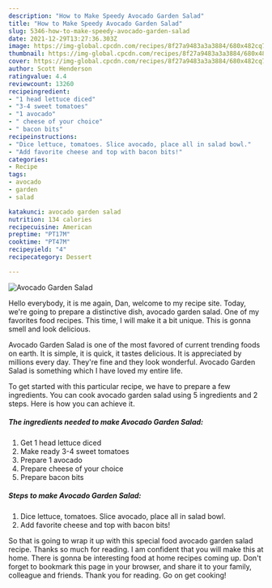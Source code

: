 ```yaml
---
description: "How to Make Speedy Avocado Garden Salad"
title: "How to Make Speedy Avocado Garden Salad"
slug: 5346-how-to-make-speedy-avocado-garden-salad
date: 2021-12-29T13:27:36.303Z
image: https://img-global.cpcdn.com/recipes/8f27a9483a3a3884/680x482cq70/avocado-garden-salad-recipe-main-photo.jpg
thumbnail: https://img-global.cpcdn.com/recipes/8f27a9483a3a3884/680x482cq70/avocado-garden-salad-recipe-main-photo.jpg
cover: https://img-global.cpcdn.com/recipes/8f27a9483a3a3884/680x482cq70/avocado-garden-salad-recipe-main-photo.jpg
author: Scott Henderson
ratingvalue: 4.4
reviewcount: 13260
recipeingredient:
- "1 head lettuce diced"
- "3-4 sweet tomatoes"
- "1 avocado"
- " cheese of your choice"
- " bacon bits"
recipeinstructions:
- "Dice lettuce, tomatoes. Slice avocado, place all in salad bowl."
- "Add favorite cheese and top with bacon bits!"
categories:
- Recipe
tags:
- avocado
- garden
- salad

katakunci: avocado garden salad 
nutrition: 134 calories
recipecuisine: American
preptime: "PT17M"
cooktime: "PT47M"
recipeyield: "4"
recipecategory: Dessert

---
```



![Avocado Garden Salad](https://img-global.cpcdn.com/recipes/8f27a9483a3a3884/680x482cq70/avocado-garden-salad-recipe-main-photo.jpg)

Hello everybody, it is me again, Dan, welcome to my recipe site. Today, we're going to prepare a distinctive dish, avocado garden salad. One of my favorites food recipes. This time, I will make it a bit unique. This is gonna smell and look delicious.



Avocado Garden Salad is one of the most favored of current trending foods on earth. It is simple, it is quick, it tastes delicious. It is appreciated by millions every day. They're fine and they look wonderful. Avocado Garden Salad is something which I have loved my entire life.


To get started with this particular recipe, we have to prepare a few ingredients. You can cook avocado garden salad using 5 ingredients and 2 steps. Here is how you can achieve it.

<!--inarticleads1-->

##### The ingredients needed to make Avocado Garden Salad:

1. Get 1 head lettuce diced
1. Make ready 3-4 sweet tomatoes
1. Prepare 1 avocado
1. Prepare  cheese of your choice
1. Prepare  bacon bits




<!--inarticleads2-->

##### Steps to make Avocado Garden Salad:

1. Dice lettuce, tomatoes. Slice avocado, place all in salad bowl.
1. Add favorite cheese and top with bacon bits!




So that is going to wrap it up with this special food avocado garden salad recipe. Thanks so much for reading. I am confident that you will make this at home. There is gonna be interesting food at home recipes coming up. Don't forget to bookmark this page in your browser, and share it to your family, colleague and friends. Thank you for reading. Go on get cooking!
